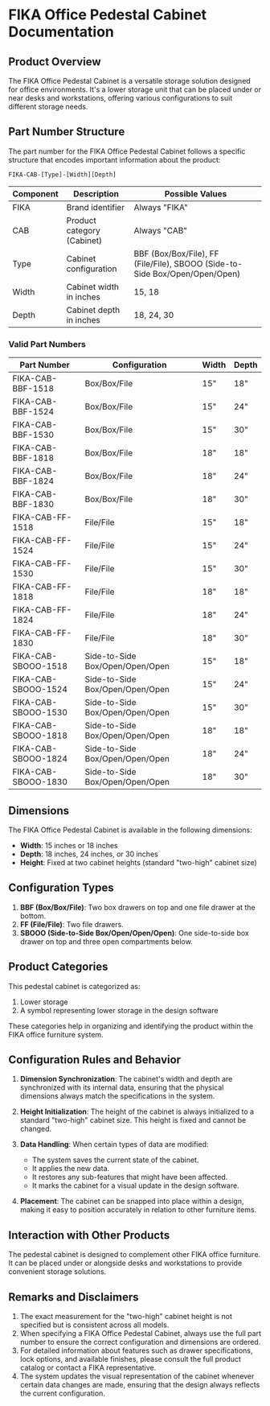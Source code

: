 # FIKA Office Pedestal Cabinet Documentation

## Product Overview

The FIKA Office Pedestal Cabinet is a versatile storage solution designed for office environments. It's a lower storage unit that can be placed under or near desks and workstations, offering various configurations to suit different storage needs.

## Part Number Structure

The part number for the FIKA Office Pedestal Cabinet follows a specific structure that encodes important information about the product:

```
FIKA-CAB-[Type]-[Width][Depth]
```

| Component | Description | Possible Values |
|-----------|-------------|-----------------|
| FIKA      | Brand identifier | Always "FIKA" |
| CAB       | Product category (Cabinet) | Always "CAB" |
| Type      | Cabinet configuration | BBF (Box/Box/File), FF (File/File), SBOOO (Side-to-Side Box/Open/Open/Open) |
| Width     | Cabinet width in inches | 15, 18 |
| Depth     | Cabinet depth in inches | 18, 24, 30 |

### Valid Part Numbers

| Part Number | Configuration | Width | Depth |
|-------------|---------------|-------|-------|
| FIKA-CAB-BBF-1518 | Box/Box/File | 15" | 18" |
| FIKA-CAB-BBF-1524 | Box/Box/File | 15" | 24" |
| FIKA-CAB-BBF-1530 | Box/Box/File | 15" | 30" |
| FIKA-CAB-BBF-1818 | Box/Box/File | 18" | 18" |
| FIKA-CAB-BBF-1824 | Box/Box/File | 18" | 24" |
| FIKA-CAB-BBF-1830 | Box/Box/File | 18" | 30" |
| FIKA-CAB-FF-1518 | File/File | 15" | 18" |
| FIKA-CAB-FF-1524 | File/File | 15" | 24" |
| FIKA-CAB-FF-1530 | File/File | 15" | 30" |
| FIKA-CAB-FF-1818 | File/File | 18" | 18" |
| FIKA-CAB-FF-1824 | File/File | 18" | 24" |
| FIKA-CAB-FF-1830 | File/File | 18" | 30" |
| FIKA-CAB-SBOOO-1518 | Side-to-Side Box/Open/Open/Open | 15" | 18" |
| FIKA-CAB-SBOOO-1524 | Side-to-Side Box/Open/Open/Open | 15" | 24" |
| FIKA-CAB-SBOOO-1530 | Side-to-Side Box/Open/Open/Open | 15" | 30" |
| FIKA-CAB-SBOOO-1818 | Side-to-Side Box/Open/Open/Open | 18" | 18" |
| FIKA-CAB-SBOOO-1824 | Side-to-Side Box/Open/Open/Open | 18" | 24" |
| FIKA-CAB-SBOOO-1830 | Side-to-Side Box/Open/Open/Open | 18" | 30" |

## Dimensions

The FIKA Office Pedestal Cabinet is available in the following dimensions:

- **Width**: 15 inches or 18 inches
- **Depth**: 18 inches, 24 inches, or 30 inches
- **Height**: Fixed at two cabinet heights (standard "two-high" cabinet size)

## Configuration Types

1. **BBF (Box/Box/File)**: Two box drawers on top and one file drawer at the bottom.
2. **FF (File/File)**: Two file drawers.
3. **SBOOO (Side-to-Side Box/Open/Open/Open)**: One side-to-side box drawer on top and three open compartments below.

## Product Categories

This pedestal cabinet is categorized as:
1. Lower storage
2. A symbol representing lower storage in the design software

These categories help in organizing and identifying the product within the FIKA office furniture system.

## Configuration Rules and Behavior

1. **Dimension Synchronization**: 
   The cabinet's width and depth are synchronized with its internal data, ensuring that the physical dimensions always match the specifications in the system.

2. **Height Initialization**: 
   The height of the cabinet is always initialized to a standard "two-high" cabinet size. This height is fixed and cannot be changed.

3. **Data Handling**: 
   When certain types of data are modified:
   - The system saves the current state of the cabinet.
   - It applies the new data.
   - It restores any sub-features that might have been affected.
   - It marks the cabinet for a visual update in the design software.

4. **Placement**: 
   The cabinet can be snapped into place within a design, making it easy to position accurately in relation to other furniture items.

## Interaction with Other Products

The pedestal cabinet is designed to complement other FIKA office furniture. It can be placed under or alongside desks and workstations to provide convenient storage solutions.

## Remarks and Disclaimers

1. The exact measurement for the "two-high" cabinet height is not specified but is consistent across all models.
2. When specifying a FIKA Office Pedestal Cabinet, always use the full part number to ensure the correct configuration and dimensions are ordered.
3. For detailed information about features such as drawer specifications, lock options, and available finishes, please consult the full product catalog or contact a FIKA representative.
4. The system updates the visual representation of the cabinet whenever certain data changes are made, ensuring that the design always reflects the current configuration.